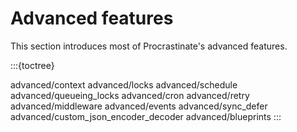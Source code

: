 # Advanced features

This section introduces most of Procrastinate's advanced features.

:::{toctree}

advanced/context
advanced/locks
advanced/schedule
advanced/queueing_locks
advanced/cron
advanced/retry
advanced/middleware
advanced/events
advanced/sync_defer
advanced/custom_json_encoder_decoder
advanced/blueprints
:::
